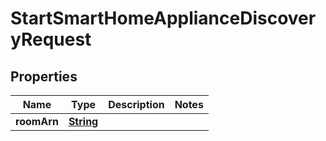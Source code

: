 

# StartSmartHomeApplianceDiscoveryRequest


## Properties

| Name | Type | Description | Notes |
|------------ | ------------- | ------------- | -------------|
|**roomArn** | [**String**](String.md) |  |  |



